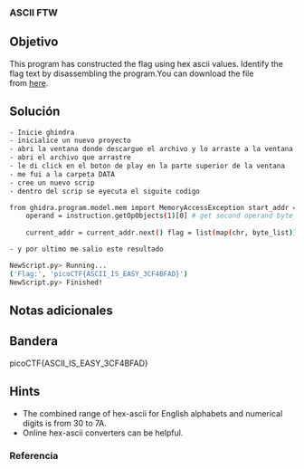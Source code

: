 ### ASCII FTW
## Objetivo

This program has constructed the flag using hex ascii values. Identify the flag text by disassembling the program.You can download the file from [here](https://artifacts.picoctf.net/c/506/asciiftw).
## Solución
```bash
- Inicie ghindra
- inicialice un nuevo proyecto
- abri la ventana donde descargue el archivo y lo arraste a la ventana de ghindra sobre la carpeta del nuveo proyecto que cree
- abri el archivo que arrastre
- le di click en el boton de play en la parte superior de la ventana
- me fui a la carpeta DATA
- cree un nuevo scrip
- dentro del scrip se eyecuta el siguite codigo

from ghidra.program.model.mem import MemoryAccessException start_addr = currentProgram.getAddressFactory().getAddress("00101184") end_addr = currentProgram.getAddressFactory().getAddress("001011fc") byte_list = [] current_addr = start_addr while current_addr <= end_addr: instruction = getInstructionAt(current_addr) if instruction is not None:  
    operand = instruction.getOpObjects(1)[0] # get second operand byte_val = operand.getValue() & 0xFF # convert to unsigned byte byte_list.append(byte_val)  
      
    current_addr = current_addr.next() flag = list(map(chr, byte_list)) print("Flag:", "".join(flag))

- y por ultimo me salio este resultado

NewScript.py> Running... 
('Flag:', 'picoCTF{ASCII_IS_EASY_3CF4BFAD}') 
NewScript.py> Finished!
```
## Notas adicionales

## Bandera

picoCTF{ASCII_IS_EASY_3CF4BFAD}
## Hints

- The combined range of hex-ascii for English alphabets and numerical digits is from 30 to 7A.
- Online hex-ascii converters can be helpful.
### Referencia